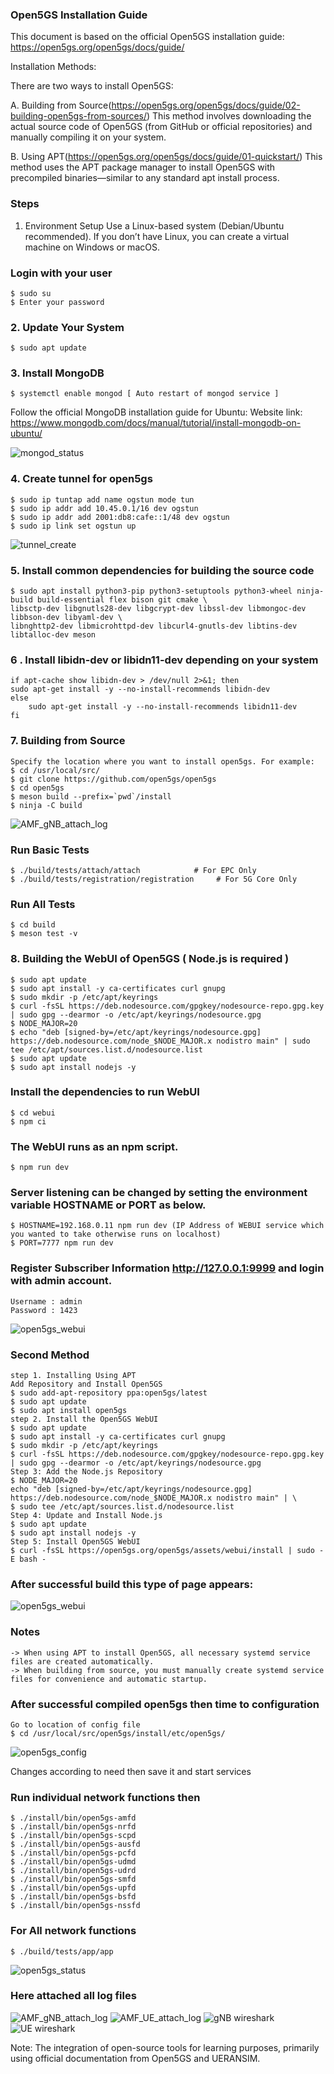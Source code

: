 ### Open5GS Installation Guide
This document is based on the official Open5GS installation guide: https://open5gs.org/open5gs/docs/guide/

Installation Methods:

There are two ways to install Open5GS:

 A. Building from Source(https://open5gs.org/open5gs/docs/guide/02-building-open5gs-from-sources/)
This method involves downloading the actual source code of Open5GS (from GitHub or official repositories) and manually compiling it on your system.

 B. Using APT(https://open5gs.org/open5gs/docs/guide/01-quickstart/)
This method uses the APT package manager to install Open5GS with precompiled binaries—similar to any standard apt install process.

### Steps
 1. Environment Setup
Use a Linux-based system (Debian/Ubuntu recommended).
If you don’t have Linux, you can create a virtual machine on Windows or macOS.

### Login with your user
    $ sudo su 
    $ Enter your password 

### 2. Update Your System
    $ sudo apt update 

### 3. Install MongoDB
    $ systemctl enable mongod [ Auto restart of mongod service ]
Follow the official MongoDB installation guide for Ubuntu:
Website link: https://www.mongodb.com/docs/manual/tutorial/install-mongodb-on-ubuntu/

![mongod_status](../../Pictures/mongod_status.png) 

### 4. Create tunnel for open5gs
    $ sudo ip tuntap add name ogstun mode tun 
    $ sudo ip addr add 10.45.0.1/16 dev ogstun 
    $ sudo ip addr add 2001:db8:cafe::1/48 dev ogstun 
    $ sudo ip link set ogstun up 
![tunnel_create](../../Pictures/tunnel_create.png)     

### 5. Install common dependencies for building the source code
    $ sudo apt install python3-pip python3-setuptools python3-wheel ninja-build build-essential flex bison git cmake \ 
    libsctp-dev libgnutls28-dev libgcrypt-dev libssl-dev libmongoc-dev libbson-dev libyaml-dev \ 
    libnghttp2-dev libmicrohttpd-dev libcurl4-gnutls-dev libtins-dev libtalloc-dev meson 

### 6 . Install libidn-dev or libidn11-dev depending on your system

    if apt-cache show libidn-dev > /dev/null 2>&1; then 
    sudo apt-get install -y --no-install-recommends libidn-dev 
    else 
        sudo apt-get install -y --no-install-recommends libidn11-dev 
    fi 

### 7. Building from Source
    Specify the location where you want to install open5gs. For example:
    $ cd /usr/local/src/ 
    $ git clone https://github.com/open5gs/open5gs 
    $ cd open5gs 
    $ meson build --prefix=`pwd`/install 
    $ ninja -C build 
![AMF_gNB_attach_log](../../Pictures/open5gs_meson_build.png) 

### Run Basic Tests
    $ ./build/tests/attach/attach            # For EPC Only
    $ ./build/tests/registration/registration     # For 5G Core Only

### Run All Tests
    $ cd build 
    $ meson test -v 

### 8. Building the WebUI of Open5GS ( Node.js is required ) 
    $ sudo apt update 
    $ sudo apt install -y ca-certificates curl gnupg 
    $ sudo mkdir -p /etc/apt/keyrings 
    $ curl -fsSL https://deb.nodesource.com/gpgkey/nodesource-repo.gpg.key | sudo gpg --dearmor -o /etc/apt/keyrings/nodesource.gpg 
    $ NODE_MAJOR=20 
    $ echo "deb [signed-by=/etc/apt/keyrings/nodesource.gpg] https://deb.nodesource.com/node_$NODE_MAJOR.x nodistro main" | sudo tee /etc/apt/sources.list.d/nodesource.list 
    $ sudo apt update 
    $ sudo apt install nodejs -y 

### Install the dependencies to run WebUI
    $ cd webui 
    $ npm ci 

### The WebUI runs as an npm script.
    $ npm run dev 

### Server listening can be changed by setting the environment variable HOSTNAME or PORT as below.

    $ HOSTNAME=192.168.0.11 npm run dev (IP Address of WEBUI service which you wanted to take otherwise runs on localhost)
    $ PORT=7777 npm run dev 

### Register Subscriber Information http://127.0.0.1:9999 and login with admin account.
    Username : admin 
    Password : 1423 
![open5gs_webui](../../Pictures/open5gs_webui.png)     



### Second Method
    step 1. Installing Using APT
    Add Repository and Install Open5GS
    $ sudo add-apt-repository ppa:open5gs/latest 
    $ sudo apt update 
    $ sudo apt install open5gs 
    step 2. Install the Open5GS WebUI
    $ sudo apt update 
    $ sudo apt install -y ca-certificates curl gnupg 
    $ sudo mkdir -p /etc/apt/keyrings 
    $ curl -fsSL https://deb.nodesource.com/gpgkey/nodesource-repo.gpg.key | sudo gpg --dearmor -o /etc/apt/keyrings/nodesource.gpg 
    Step 3: Add the Node.js Repository
    $ NODE_MAJOR=20 
    echo "deb [signed-by=/etc/apt/keyrings/nodesource.gpg] https://deb.nodesource.com/node_$NODE_MAJOR.x nodistro main" | \ 
    $ sudo tee /etc/apt/sources.list.d/nodesource.list 
    Step 4: Update and Install Node.js
    $ sudo apt update 
    $ sudo apt install nodejs -y 
    Step 5: Install Open5GS WebUI
    $ curl -fsSL https://open5gs.org/open5gs/assets/webui/install | sudo -E bash -  
 
### After successful build this type of page appears:
 ![open5gs_webui](../../Pictures/open5gs_webui.png)     
    
### Notes
    -> When using APT to install Open5GS, all necessary systemd service files are created automatically.
    -> When building from source, you must manually create systemd service files for convenience and automatic startup.

### After successful compiled open5gs then time to configuration
    Go to location of config file
    $ cd /usr/local/src/open5gs/install/etc/open5gs/ 
![open5gs_config](../../Pictures/open5gs_config.png)

Changes according to need then save it and start services 

### Run individual network functions then 
    $ ./install/bin/open5gs-amfd 
    $ ./install/bin/open5gs-nrfd 
    $ ./install/bin/open5gs-scpd 
    $ ./install/bin/open5gs-ausfd 
    $ ./install/bin/open5gs-pcfd 
    $ ./install/bin/open5gs-udmd 
    $ ./install/bin/open5gs-udrd 
    $ ./install/bin/open5gs-smfd 
    $ ./install/bin/open5gs-upfd 
    $ ./install/bin/open5gs-bsfd 
    $ ./install/bin/open5gs-nssfd 

### For All network functions 
    $ ./build/tests/app/app 
![open5gs_status](../../Pictures/Network_funtions_status_check.png)

### Here attached all log files
![AMF_gNB_attach_log](../../Pictures/AMF_log.png) 
![AMF_UE_attach_log](../../Pictures/AMF_UE.png) 
![gNB wireshark](../../Pictures/Wireshark_ngap_gNB.png)
![UE wireshark](../../Pictures/Wireshark_UE.png)


Note: 
    The integration of open-source tools for learning purposes, primarily using official documentation from Open5GS and UERANSIM.










